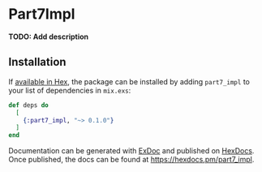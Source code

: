 # Part7Impl

**TODO: Add description**

## Installation

If [available in Hex](https://hex.pm/docs/publish), the package can be installed
by adding `part7_impl` to your list of dependencies in `mix.exs`:

```elixir
def deps do
  [
    {:part7_impl, "~> 0.1.0"}
  ]
end
```

Documentation can be generated with [ExDoc](https://github.com/elixir-lang/ex_doc)
and published on [HexDocs](https://hexdocs.pm). Once published, the docs can
be found at <https://hexdocs.pm/part7_impl>.

